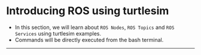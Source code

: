 # Introducing ROS using turtlesim

- In this section, we will learn about `ROS Nodes`, `ROS Topics` and `ROS Services` using turtlesim examples.
- Commands will be directly executed from the bash terminal.

---